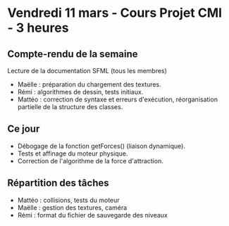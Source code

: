 # Vendredi 11 mars - Cours Projet CMI - 3 heures

## Compte-rendu de la semaine

Lecture de la documentation SFML (tous les membres)

* Maëlle : préparation du chargement des textures.
* Rémi : algorithmes de dessin, tests initiaux.
* Mattéo : correction de syntaxe et erreurs d'exécution, réorganisation partielle de la structure des classes.

## Ce jour

* Débogage de la fonction getForces() (liaison dynamique).
* Tests et affinage du moteur physique.
* Correction de l'algorithme de la force d'attraction.

## Répartition des tâches

* Mattéo : collisions, tests du moteur
* Maëlle : gestion des textures, caméra
* Rémi : format du fichier de sauvegarde des niveaux

